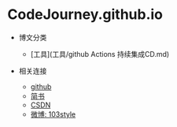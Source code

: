 # CodeJourney.github.io

* 博文分类
  * [工具](工具/github Actions 持续集成CD.md)

* 相关连接
  * [github](https://github.com/103style)
  * [简书](https://www.jianshu.com/u/109656c2d96f)
  * [CSDN](https://blog.csdn.net/lxk_1993)
  * [微博: 103style](https://weibo.com/3250756185/profile)

